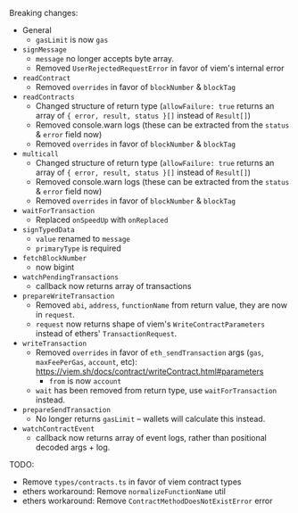 Breaking changes:

- General
  - `gasLimit` is now `gas`
- `signMessage`
  - `message` no longer accepts byte array.
  - Removed `UserRejectedRequestError` in favor of viem's internal error
- `readContract`
  - Removed `overrides` in favor of `blockNumber` & `blockTag`
- `readContracts`
  - Changed structure of return type (`allowFailure: true` returns an array of `{ error, result, status }[]` instead of `Result[]`)
  - Removed console.warn logs (these can be extracted from the `status` & `error` field now)
  - Removed `overrides` in favor of `blockNumber` & `blockTag`
- `multicall`
  - Changed structure of return type (`allowFailure: true` returns an array of `{ error, result, status }[]` instead of `Result[]`)
  - Removed console.warn logs (these can be extracted from the `status` & `error` field now)
  - Removed `overrides` in favor of `blockNumber` & `blockTag`
- `waitForTransaction`
  - Replaced `onSpeedUp` with `onReplaced`
- `signTypedData`
  - `value` renamed to `message`
  - `primaryType` is required
- `fetchBlockNumber`
  - now bigint
- `watchPendingTransactions`
  - callback now returns array of transactions
- `prepareWriteTransaction`
  - Removed `abi`, `address`, `functionName` from return value, they are now in `request`.
  - `request` now returns shape of viem's `WriteContractParameters` instead of ethers' `TransactionRequest`.
- `writeTransaction`
  - Removed `overrides` in favor of `eth_sendTransaction` args (`gas`, `maxFeePerGas`, `account`, etc): https://viem.sh/docs/contract/writeContract.html#parameters
    - `from` is now `account`
  - `wait` has been removed from return type, use `waitForTransaction` instead.
- `prepareSendTransaction`
  - No longer returns `gasLimit` – wallets will calculate this instead.
- `watchContractEvent`
  - callback now returns array of event logs, rather than positional decoded args + log.

TODO:

- Remove `types/contracts.ts` in favor of viem contract types
- ethers workaround: Remove `normalizeFunctionName` util
- ethers workaround: Remove `ContractMethodDoesNotExistError` error
